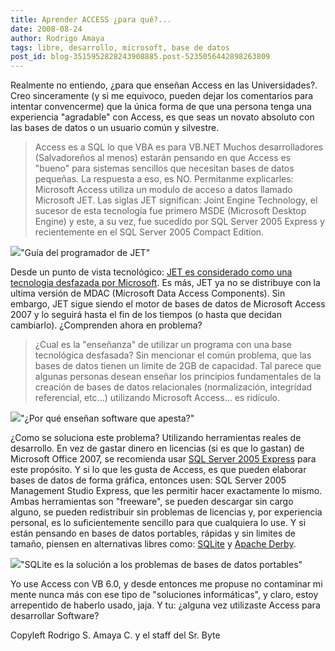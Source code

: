 ```yaml
---
title: Aprender ACCESS ¿para qué?...
date: 2008-08-24
author: Rodrigo Amaya
tags: libre, desarrollo, microsoft, base de datos
post_id: blog-3515952828243908885.post-5235056442898263809
---
```


Realmente no entiendo, ¿para que enseñan Access en las Universidades?. Creo sinceramente (y si me equivoco, pueden dejar los comentarios para intentar convencerme) que la única forma de que una persona tenga una experiencia "agradable" con Access, es que seas un novato absoluto con las bases de datos o un usuario común y silvestre.

> Access es a SQL lo
> que VBA es para VB.NET
Muchos desarrolladores (Salvadoreños al menos) estarán pensando en que Access es "bueno" para sistemas sencillos que necesitan bases de datos pequeñas. La respuesta a eso, es NO. Permitanme explicarles: Microsoft Access utiliza un modulo de acceso a datos llamado Microsoft JET. Las siglas JET significan: Joint Engine Technology, el sucesor de esta tecnología fue primero MSDE (Microsoft Desktop Engine) y este, a su vez, fue sucedido por SQL Server 2005 Express y recientemente en el SQL Server 2005 Compact Edition.

[![](http://1.bp.blogspot.com/_ayvorITawE4/SLLRZnumzlI/AAAAAAAABIw/FWHCXzyz570/s320/200px-MicrosoftJet.gif)](http://1.bp.blogspot.com/_ayvorITawE4/SLLRZnumzlI/AAAAAAAABIw/FWHCXzyz570/s1600-h/200px-MicrosoftJet.gif)"Guía del programador de JET"

Desde un punto de vista tecnológico: [JET es considerado como una tecnologia desfazada por Microsoft](http://msdn.microsoft.com/en-us/library/ms810810.aspx#mdac%20technologies%20road%20map%20old_topic9). Es más, JET ya no se distribuye con la ultima versión de MDAC (Microsoft Data Access Components). Sin embargo, JET sigue siendo el motor de bases de datos de Microsoft Access 2007 y lo seguirá hasta el fin de los tiempos (o hasta que decidan cambiarlo). ¿Comprenden ahora en problema?

> ¿Cual es la "enseñanza" de utilizar un programa con una base
> tecnológica desfasada?
Sin mencionar el común problema, que las bases de datos tienen un limite de 2GB de capacidad. Tal parece que algunas personas desean enseñar los principios fundamentales de la creación de bases de datos relacionales (normalización, integridad referencial, etc...) utilizando Microsoft Access... es ridículo.

[![](http://3.bp.blogspot.com/_ayvorITawE4/SLLRZzTfnZI/AAAAAAAABJA/UEfZQDqtY_s/s320/WhySoftwareSucks.jpg)](http://3.bp.blogspot.com/_ayvorITawE4/SLLRZzTfnZI/AAAAAAAABJA/UEfZQDqtY_s/s1600-h/WhySoftwareSucks.jpg)"¿Por qué enseñan software que apesta?"

¿Como se soluciona este problema? Utilizando herramientas reales de desarrollo. En vez de gastar dinero en licencias (si es que lo gastan) de Microsoft Office 2007, se recomienda usar [SQL Server 2005 Express](http://www.microsoft.com/sql/editions/express/default.mspx) para este propósito. Y si lo que les gusta de Access, es que pueden elaborar bases de datos de forma gráfica, entonces usen: SQL Server 2005 Management Studio Express, que les permitir hacer exactamente lo mismo. Ambas herramientas son "freeware", se pueden descargar sin cargo alguno, se pueden redistribuir sin problemas de licencias y, por experiencia personal, es lo suficientemente sencillo para que cualquiera lo use. Y si están pensando en bases de datos portables, rápidas y sin limites de tamaño, piensen en alternativas libres como: [SQLite](http://www.sqlite.org/) y [Apache Derby](http://db.apache.org/derby/quick_start.html).

[![](http://3.bp.blogspot.com/_ayvorITawE4/SLLRZuN8P2I/AAAAAAAABI4/-js5AEs2CMM/s320/SQLite.gif)](http://3.bp.blogspot.com/_ayvorITawE4/SLLRZuN8P2I/AAAAAAAABI4/-js5AEs2CMM/s1600-h/SQLite.gif)"SQLite es la solución a los problemas de bases de datos portables"

Yo use Access con VB 6.0, y desde entonces me propuse no contaminar mi mente nunca más con ese tipo de "soluciones informáticas", y claro, estoy arrepentido de haberlo usado, jaja. Y tu: ¿alguna vez utilizaste Access para desarrollar Software?

Copyleft Rodrigo S. Amaya C. y el staff del Sr. Byte